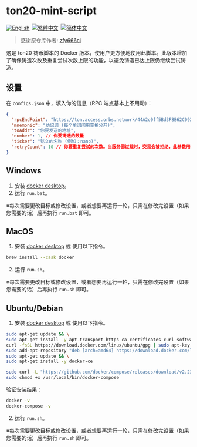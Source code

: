 # ton20-mint-script

<p align="left">
<a href="./README.md"><img alt="English" src="https://img.shields.io/badge/English-%238193b3?style=for-the-badge"></a>&thinsp;
<a href="./README-t.md"><img alt="繁體中文" src="https://img.shields.io/badge/繁體中文-%238193b3?style=for-the-badge"></a>&thinsp;
<a href="./README-s.md"><img alt="简体中文" src="https://img.shields.io/badge/简体中文-%238193b3?style=for-the-badge"></a>
</p>

> 感谢原仓库作者: [zfy666ci](https://github.com/zfy666ci/ton-mint)

这是 ton20 铸币脚本的 Docker 版本，使用户更方便地使用此脚本。此版本增加了确保铸造次数及重复尝试次数上限的功能，以避免铸造已达上限仍继续尝试铸造。

## 设置

在 `configs.json` 中，填入你的信息（RPC 端点基本上不用动）：

```json
{
  "rpcEndPoint": "https://ton.access.orbs.network/44A2c0ff5Bd3F8B62C092Ab4D238bEE463E644A2/1/mainnet/toncenter-api-v2/jsonRPC",
  "mnemonic": "助记词 (每个单词间用空格分开)",
  "toAddr": "你要发送的地址",
  "number": 1, // 你要铸造的数量
  "ticker": "铭文的名称 (例如：nano)",
  "retryCount": 10 // 你要重复尝试的次数。当服务器过载时，交易会被拒绝，此参数用于结束不断的尝试避免浪费太多 gas。
}
```

## Windows

1. 安装 [docker desktop](https://www.docker.com/products/docker-desktop/)。
2. 运行 `run.bat`。

※每次需要更改目标或修改设置，或者想要再运行一轮，只需在修改完设置（如果您需要的话）后再执行 `run.bat` 即可。

## MacOS

1. 安裝 [docker desktop](https://www.docker.com/products/docker-desktop/) 或 使用以下指令。

```sh
brew install --cask docker
```

2. 运行 `run.sh`。

※每次需要更改目标或修改设置，或者想要再运行一轮，只需在修改完设置（如果您需要的话）后再执行 `run.sh` 即可。

## Ubuntu/Debian

1. 安裝 [docker desktop](https://www.docker.com/products/docker-desktop/) 或 使用以下指令。

```sh
sudo apt-get update && \
sudo apt-get install -y apt-transport-https ca-certificates curl software-properties-common && \
curl -fsSL https://download.docker.com/linux/ubuntu/gpg | sudo apt-key add - && \
sudo add-apt-repository "deb [arch=amd64] https://download.docker.com/linux/ubuntu $(lsb_release -cs) stable" && \
sudo apt-get update && \
sudo apt-get install -y docker-ce

sudo curl -L "https://github.com/docker/compose/releases/download/v2.23.3/docker-compose-$(uname -s)-$(uname -m)" -o /usr/local/bin/docker-compose && \
sudo chmod +x /usr/local/bin/docker-compose
```

验证安装结果：

```sh
docker -v
docker-compose -v
```

2. 运行 `run.sh`。

※每次需要更改目标或修改设置，或者想要再运行一轮，只需在修改完设置（如果您需要的话）后再执行 `run.sh` 即可。
